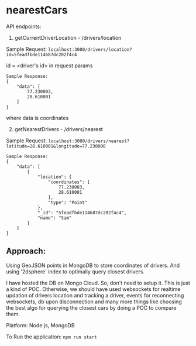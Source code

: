 # nearestCars

API endpoints:

1. getCurrentDriverLocation - /drivers/location

Sample Request: ```localhost:3000/drivers/location?id=5feadfbde114687dc202f4c4```

id = <driver's id> in request params

```
Sample Response:
{
    "data": [
        77.230003,
        28.610001
    ]
}
```

where data is coordinates

2. getNearestDrivers - /drivers/nearest

Sample Request: ```localhost:3000/drivers/nearest?latitude=28.610001&longitude=77.230000```

```
Sample Response:
{
    "data": [
        {
            "location": {
                "coordinates": [
                    77.230003,
                    28.610001
                ],
                "type": "Point"
            },
            "_id": "5feadfbde114687dc202f4c4",
            "name": "Sam"
        }
    ]
}
```

## Approach:
Using GeoJSON points in MongoDB to store coordinates of drivers. And using '2dsphere' index to optimally query closest drivers.

I have hosted the DB on Mongo Cloud. So, don't need to setup it.
This is just a kind of POC. Otherwise, we should have used websockets for realtime updation of drivers location and tracking a driver,
events for reconnecting websockets, db upon disconnection and many more things like choosing the best algo for querying the closest cars by
doing a POC to compare them.

Platform: Node.js, MongoDB

To Run the application:
```npm run start```
